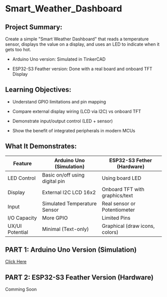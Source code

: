 # Smart_Weather_Dashboard

## Project Summary:

Create a simple "Smart Weather Dashboard" that reads a temperature sensor, displays the value on a display, and uses an LED to indicate when it gets too hot.

- Arduino Uno version: Simulated in TinkerCAD

- ESP32-S3 Feather version: Done with a real board and onboard TFT Display

## Learning Objectives: 

- Understand GPIO limitations and pin mapping

- Compare external display wiring (LCD via I2C) vs onboard TFT

- Demonstrate input/output control (LED + sensor)

- Show the benefit of integrated peripherals in modern MCUs

## What It Demonstrates: 

| Feature          | Arduino Uno (Simulation)        | ESP32-S3 Fether (Hardware)     |
|------------------|--------------------------------|--------------------------------|
| LED Control      | Basic on/off using digital pin | Using board LED                |
| Display          | External I2C LCD 16x2          | Onboard TFT with graphics/text |
| Input            | Simulated Temperature Sensor   | Real sensor or Potentiometer   |
| I/O Capacity     | More GPIO                      | Limited Pins                   |
| UX/UI Potential  | Minimal (Text-only)            | Graphical (draw icons, colors) |

## PART 1: Arduino Uno Version (Simulation)
[Click Here]() 

## PART 2: ESP32-S3 Feather Version (Hardware)
Comming Soon 
